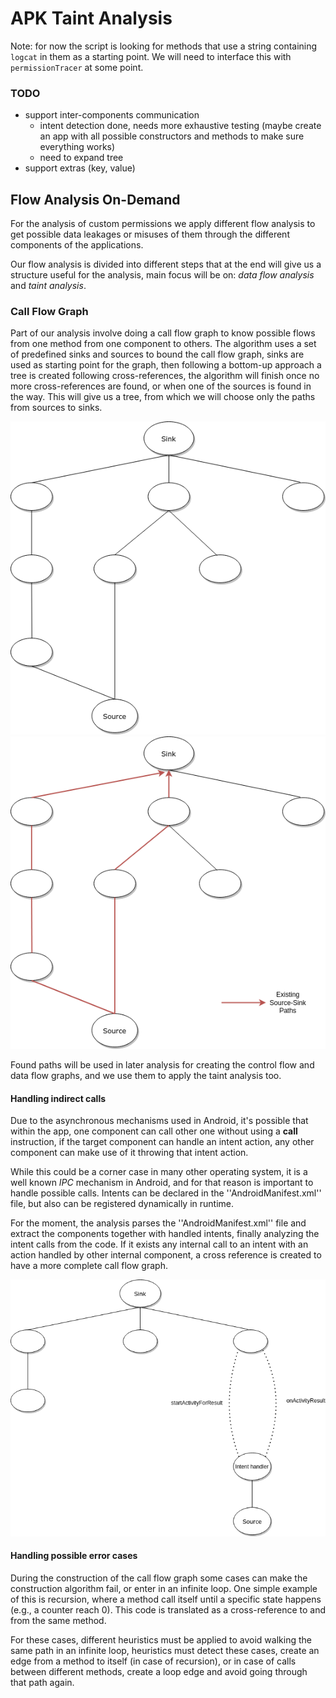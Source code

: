 # APK Taint Analysis

Note: for now the script is looking for methods that use a string containing
`logcat` in them as a starting point. We will need to interface this with
`permissionTracer` at some point.

### TODO

  - support inter-components communication
    - intent detection done, needs more exhaustive testing (maybe create an app
      with all possible constructors and methods to make sure everything works)
    - need to expand tree
  - support extras (key, value)

## Flow Analysis On-Demand

For the analysis of custom permissions we apply different flow analysis to get
possible data leakages or misuses of them through the different components of
the applications.

Our flow analysis is divided into different steps that at the end will give us
a structure useful for the analysis, main focus will be on: *data flow
analysis* and *taint analysis*.

### Call Flow Graph

Part of our analysis involve doing a call flow graph to know possible flows
from one method from one component to others. The algorithm uses a set of
predefined sinks and sources to bound the call flow graph, sinks are used as
starting point for the graph, then following a bottom-up approach a tree is
created following cross-references, the algorithm will finish once no more
cross-references are found, or when one of the sources is found in the way.
This will give us a tree, from which we will choose only the paths from sources
to sinks.

![Call Flow Graph Tree](/images/CallFlowGraphTree.png)
![Call Flow Graph Existing Paths](/images/CallFlowGraphPaths.png)

Found paths will be used in later analysis for creating the control flow and
data flow graphs, and we use them to apply the taint analysis too.

#### Handling indirect calls

Due to the asynchronous mechanisms used in Android, it's possible that within
the app, one component can call other one without using a **call** instruction,
if the target component can handle an intent action, any other component can
make use of it throwing that intent action.

While this could be a corner case in many other operating system, it is a well
known *IPC* mechanism in Android, and for that reason is important to handle
possible calls. Intents can be declared in the ''AndroidManifest.xml'' file, but
also can be registered dynamically in runtime.

For the moment, the analysis parses the ''AndroidManifest.xml'' file and
extract the components together with handled intents, finally analyzing the
intent calls from the code. If it exists any internal call to an intent with an
action handled by other internal component, a cross reference is created to
have a more complete call flow graph.

![Call Flow Graph Intent](/images/IntentGraph.png)

#### Handling possible error cases

During the construction of the call flow graph some cases can make the
construction algorithm fail, or enter in an infinite loop. One simple example
of this is recursion, where a method call itself until a specific state happens
(e.g., a counter reach 0). This code is translated as a cross-reference to and
from the same method.

For these cases, different heuristics must be applied to avoid walking the same
path in an infinite loop, heuristics must detect these cases, create an edge
from a method to itself (in case of recursion), or in case of calls between
different methods, create a loop edge and avoid going through that path again.
